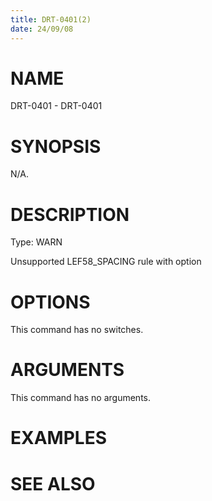 ```yaml
---
title: DRT-0401(2)
date: 24/09/08
---
```


# NAME

DRT-0401 - DRT-0401

# SYNOPSIS

N/A.

# DESCRIPTION

Type: WARN

Unsupported LEF58_SPACING rule with option

# OPTIONS

This command has no switches.

# ARGUMENTS

This command has no arguments.

# EXAMPLES

# SEE ALSO
